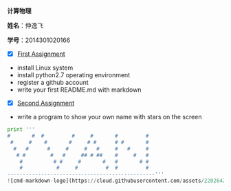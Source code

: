  **计算物理**
 
  **姓名**：仲逸飞
 
  **学号**：2014301020166
  
- [x] [First Assignment](https://github.com/jsxhzyf/compuational_physics_N2014301020166/blob/master/Assignment_1)
- install Linux system 
- install python2.7 operating environment
- register a github account 
- write your first README.md with markdown 
 
- [x] [Second Assignment](https://github.com/jsxhzyf/compuational_physics_N2014301020166/blob/master/Assignment_2)
- write a program to show your own name with stars on the screen
```python
print '''
#       #  #         #     #       #         # 
 #     #    #       #     # #      # #       #   
  #   #      #     #     #   #     #   #     # 
   # #        #   #     ## # ##    #     #   # 
    #          # #     #       #   #       # # 
    #           #     #         #  #         # 
------------------------------------------------'''
![cmd-markdown-logo](https://cloud.githubusercontent.com/assets/22026424/18606330/90d85142-7cdf-11e6-9aa8-5aa1e46a5950.PNG)
```
